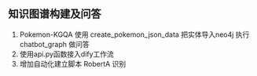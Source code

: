 ## 知识图谱构建及问答

1.  Pokemon-KGQA  使用 create_pokemon_json_data 把实体导入neo4j   执行chatbot_graph 做问答
2. 使用api.py函数接入dify工作流 
3. 增加自动化建立脚本 RobertA 识别